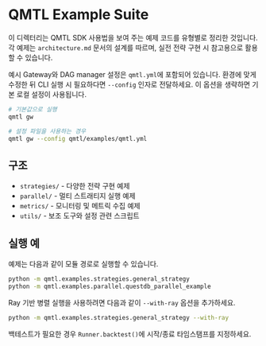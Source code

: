 # QMTL Example Suite

이 디렉터리는 QMTL SDK 사용법을 보여 주는 예제 코드를 유형별로 정리한 것입니다.
각 예제는 `architecture.md` 문서의 설계를 따르며, 실전 전략 구현 시 참고용으로 활용할 수 있습니다.

예시 Gateway와 DAG manager 설정은 `qmtl.yml`에 포함되어 있습니다. 환경에 맞게 수정한 뒤
CLI 실행 시 필요하다면 `--config` 인자로 전달하세요. 이 옵션을 생략하면 기본 로컬
설정이 사용됩니다.

```bash
# 기본값으로 실행
qmtl gw

# 설정 파일을 사용하는 경우
qmtl gw --config qmtl/examples/qmtl.yml
```

## 구조

- `strategies/` - 다양한 전략 구현 예제
- `parallel/` - 멀티 스트래티지 실행 예제
- `metrics/` - 모니터링 및 메트릭 수집 예제
- `utils/` - 보조 도구와 설정 관련 스크립트

## 실행 예

예제는 다음과 같이 모듈 경로로 실행할 수 있습니다.

```bash
python -m qmtl.examples.strategies.general_strategy
python -m qmtl.examples.parallel.questdb_parallel_example
```

Ray 기반 병렬 실행을 사용하려면 다음과 같이 `--with-ray` 옵션을 추가하세요.

```bash
python -m qmtl.examples.strategies.general_strategy --with-ray
```

백테스트가 필요한 경우 `Runner.backtest()`에 시작/종료 타임스탬프를 지정하세요.
